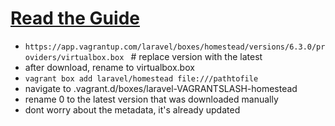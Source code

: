 # [Read the Guide](https://gist.github.com/idecardo/deec25b8fa54976edb496d7ce7d320a7)

- ``https://app.vagrantup.com/laravel/boxes/homestead/versions/6.3.0/providers/virtualbox.box
`` \# replace version with the latest
- after download, rename to virtualbox.box
- ``vagrant box add laravel/homestead file:///pathtofile``
- navigate to .vagrant.d/boxes/laravel-VAGRANTSLASH-homestead
- rename 0 to the latest version that was downloaded manually
- dont worry about the metadata, it's already updated
